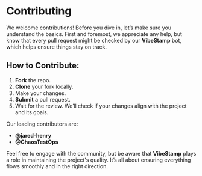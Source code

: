 # Contributing

We welcome contributions! Before you dive in, let’s make sure you understand the basics. First and foremost, we appreciate any help, but know that every pull request might be checked by our **VibeStamp** bot, which helps ensure things stay on track.

## How to Contribute:
1. **Fork** the repo.
2. **Clone** your fork locally.
3. Make your changes.
4. **Submit** a pull request.
5. Wait for the review. We’ll check if your changes align with the project and its goals.

Our leading contributors are:
- **@jared-henry**
- **@ChaosTestOps**

Feel free to engage with the community, but be aware that **VibeStamp** plays a role in maintaining the project's quality. It’s all about ensuring everything flows smoothly and in the right direction.
